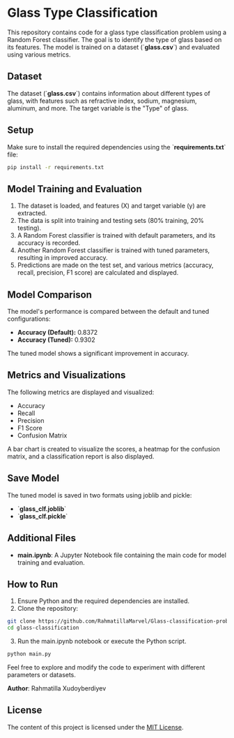 # Glass Type Classification
This repository contains code for a glass type classification problem using a Random Forest classifier. The goal is to identify the type of glass based on its features. The model is trained on a dataset (\`**glass.csv**\`) and evaluated using various metrics.

## Dataset

The dataset (\`**glass.csv**\`) contains information about different types of glass, with features such as refractive index, sodium, magnesium, aluminum, and more. The target variable is the "Type" of glass.

## Setup

Make sure to install the required dependencies using the \`**requirements.txt**\` file:

```bash
pip install -r requirements.txt
```

## Model Training and Evaluation

1. The dataset is loaded, and features (X) and target variable (y) are extracted.
2. The data is split into training and testing sets (80% training, 20% testing).
3. A Random Forest classifier is trained with default parameters, and its accuracy is recorded.
4. Another Random Forest classifier is trained with tuned parameters, resulting in improved accuracy.
5. Predictions are made on the test set, and various metrics (accuracy, recall, precision, F1 score) are calculated and displayed.

## Model Comparison

The model's performance is compared between the default and tuned configurations:
* **Accuracy (Default):** 0.8372
* **Accuracy (Tuned):** 0.9302

The tuned model shows a significant improvement in accuracy.
## Metrics and Visualizations
The following metrics are displayed and visualized:

* Accuracy
* Recall
* Precision
* F1 Score
* Confusion Matrix

A bar chart is created to visualize the scores, a heatmap for the confusion matrix, and a classification report is also displayed.

## Save Model

The tuned model is saved in two formats using joblib and pickle:

* \`**glass_clf.joblib**\`
* \`**glass_clf.pickle**\`

## Additional Files

* **main.ipynb**: A Jupyter Notebook file containing the main code for model training and evaluation.

## How to Run

1. Ensure Python and the required dependencies are installed.
2. Clone the repository:

```bash
git clone https://github.com/RahmatillaMarvel/Glass-classification-problem.git
cd glass-classification
```
3. Run the main.ipynb notebook or execute the Python script.

```bash
python main.py
```

Feel free to explore and modify the code to experiment with different parameters or datasets.

**Author**: Rahmatilla Xudoyberdiyev

## License

The content of this project is licensed under the [MIT License](LICENSE).

